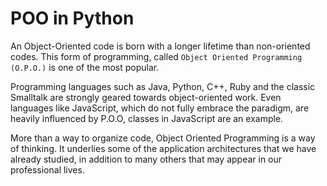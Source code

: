 # POO in Python

An Object-Oriented code is born with a longer lifetime than non-oriented codes. This form of programming, called `Object Oriented Programming (O.P.O.)` is one of the most popular.

Programming languages ​​such as Java, Python, C++, Ruby and the classic Smalltalk are strongly geared towards object-oriented work. Even languages ​​like JavaScript, which do not fully embrace the paradigm, are heavily influenced by P.O.O, classes in JavaScript are an example.

More than a way to organize code, Object Oriented Programming is a way of thinking. It underlies some of the application architectures that we have already studied, in addition to many others that may appear in our professional lives.